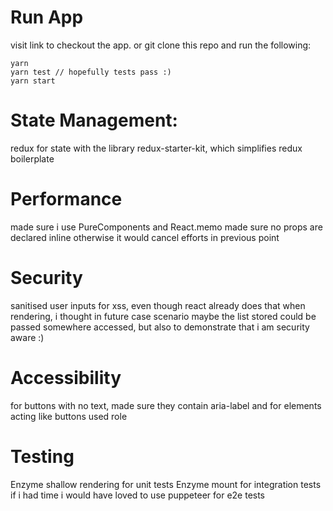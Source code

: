 # Run App

visit link to checkout the app.
or git clone this repo and run the following:

```
yarn
yarn test // hopefully tests pass :)
yarn start
```

# State Management:

redux for state with the library redux-starter-kit, which simplifies redux boilerplate

# Performance

made sure i use PureComponents and React.memo
made sure no props are declared inline otherwise it would cancel efforts in previous point

# Security

sanitised user inputs for xss, even though react already does that when rendering, i thought in future case scenario maybe the list stored could be passed somewhere accessed, but also to demonstrate that i am security aware :)

# Accessibility

for buttons with no text, made sure they contain aria-label and for elements acting like buttons used role

# Testing

Enzyme shallow rendering for unit tests
Enzyme mount for integration tests
if i had time i would have loved to use puppeteer for e2e tests
